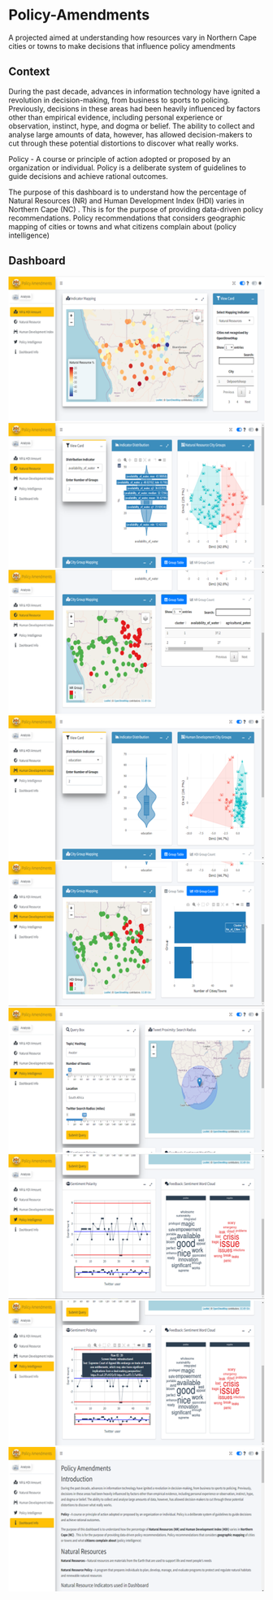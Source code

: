 # Policy-Amendments
A projected aimed at understanding how resources vary in Northern Cape cities or towns to make decisions that influence policy amendments


## Context
During the past decade, advances in information technology have ignited a revolution in decision-making, from business to sports to policing. Previously, decisions in these areas had been heavily influenced by factors other than empirical evidence, including personal experience or observation, instinct, hype, and dogma or belief. The ability to collect and analyse large amounts of data, however, has allowed decision-makers to cut through these potential distortions to discover what really works.

Policy - A course or principle of action adopted or proposed by an organization or individual. Policy is a deliberate system of guidelines to guide decisions and achieve rational outcomes.

The purpose of this dashboard is to understand how the percentage of Natural Resources (NR) and Human Development Index (HDI) varies in Northern Cape (NC) . This is for the purpose of providing data-driven policy recommendations. Policy recommendations that considers geographic mapping of cities or towns and what citizens complain about (policy intelligence)

## Dashboard 
![Figure 1](https://github.com/Ellie190/Policy-Amendments/blob/main/Dasboard%20Images/Picture1.png) <br>
![Figure 2](https://github.com/Ellie190/Policy-Amendments/blob/main/Dasboard%20Images/Picture2.png) <br>
![Figure 3](https://github.com/Ellie190/Policy-Amendments/blob/main/Dasboard%20Images/Picture3.png) <br>
![Figure 4](https://github.com/Ellie190/Policy-Amendments/blob/main/Dasboard%20Images/Picture4.png) <br>
![Figure 5](https://github.com/Ellie190/Policy-Amendments/blob/main/Dasboard%20Images/Picture5.png) <br>
![Figure 6](https://github.com/Ellie190/Policy-Amendments/blob/main/Dasboard%20Images/Picture6.png) <br>
![Figure 7](https://github.com/Ellie190/Policy-Amendments/blob/main/Dasboard%20Images/Picture7.png) <br>
![Figure 8](https://github.com/Ellie190/Policy-Amendments/blob/main/Dasboard%20Images/Picture8.png) <br>
![Figure 9](https://github.com/Ellie190/Policy-Amendments/blob/main/Dasboard%20Images/Picture9.png) <br>
